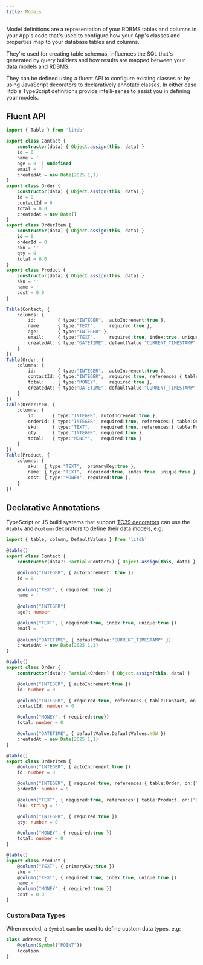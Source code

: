 ```yaml
---
title: Models
---
```


Model definitions are a representation of your RDBMS tables and columns in your App's code that's used to
configure how your App's classes and properties map to your database tables and columns.

They're used for creating table schemas, influences the SQL that's generated by query builders and how results 
are mapped between your data models and RDBMS.

They can be defined using a fluent API to configure existing classes or by using JavaScript decorators to declaratively 
annotate classes. In either case litdb's TypeScript definitions provide intelli-sense to assist you in defining your models. 

## Fluent API

```ts
import { Table } from 'litdb'

export class Contact {
    constructor(data) { Object.assign(this, data) }
    id = 0
    name = ''
    age = 0 || undefined
    email = ''
    createdAt = new Date(2025,1,1)
}
export class Order {
    constructor(data) { Object.assign(this, data) }
    id = 0
    contactId = 0
    total = 0.0
    createdAt = new Date()
}
export class OrderItem {
    constructor(data) { Object.assign(this, data) }
    id = 0
    orderId = 0
    sku = ''
    qty = 0
    total = 0.0
}
export class Product {
    constructor(data) { Object.assign(this, data) }
    sku = ''
    name = ''
    cost = 0.0
}

Table(Contact, {
    columns: {
        id:        { type:"INTEGER",  autoIncrement:true },
        name:      { type:"TEXT",     required:true },
        age:       { type:"INTEGER" },
        email:     { type:"TEXT",     required:true, index:true, unique:true },
        createdAt: { type:"DATETIME", defaultValue:"CURRENT_TIMESTAMP" },
    }
})
Table(Order, {
    columns: {
        id:        { type:"INTEGER",  autoIncrement:true },
        contactId: { type:"INTEGER",  required:true, references:{ table:Contact, on:["DELETE","CASCADE"] } },
        total:     { type:"MONEY",    required:true },
        createdAt: { type:"DATETIME", defaultValue:"CURRENT_TIMESTAMP" },
    }
})
Table(OrderItem, {
    columns: {
        id:      { type:"INTEGER", autoIncrement:true },
        orderId: { type:"INTEGER", required:true, references:{ table:Order,   on:["DELETE","RESTRICT"] } },
        sku:     { type:"TEXT",    required:true, references:{ table:Product, on:["DELETE","RESTRICT"] } },
        qty:     { type:"INTEGER", required:true },
        total:   { type:"MONEY",   required:true }
    }
})
Table(Product, {
    columns: {
        sku:  { type:"TEXT",  primaryKey:true },
        name: { type:"TEXT",  required:true, index:true, unique:true },
        cost: { type:"MONEY", required:true },
    }
})
```

## Declarative Annotations

TypeScript or JS build systems that support [TC39 decorators](https://github.com/tc39/proposal-decorators) can use the 
`@table` and `@column` decorators to define their data models, e.g: 

```ts
import { table, column, DefaultValues } from 'litdb'

@table()
export class Contact {
    constructor(data?: Partial<Contact>) { Object.assign(this, data) }

    @column("INTEGER", { autoIncrement: true })
    id = 0
    
    @column("TEXT", { required: true })
    name = ''
    
    @column("INTEGER")
    age?: number

    @column("TEXT", { required:true, index:true, unique:true })
    email = ''
    
    @column("DATETIME", { defaultValue:'CURRENT_TIMESTAMP' })
    createdAt = new Date(2025,1,1)
}

@table()
export class Order {
    constructor(data?: Partial<Order>) { Object.assign(this, data) }

    @column("INTEGER", { autoIncrement:true })
    id: number = 0

    @column("INTEGER", { required:true, references:{ table:Contact, on:["DELETE","CASCADE"] } })
    contactId: number = 0

    @column("MONEY", { required:true})
    total: number = 0

    @column("DATETIME", { defaultValue:DefaultValues.NOW })
    createdAt = new Date(2025,1,1)
}

@table()
export class OrderItem {
    @column("INTEGER", { autoIncrement:true })
    id: number = 0

    @column("INTEGER", { required:true, references:{ table:Order, on:["DELETE","RESTRICT"] } })
    orderId: number = 0

    @column("TEXT", { required:true, references:{ table:Product, on:["DELETE","RESTRICT"] } })
    sku: string = ''

    @column("INTEGER", { required:true })
    qty: number = 0

    @column("MONEY", { required:true })
    total: number = 0
}

@table()
export class Product {
    @column("TEXT", { primaryKey:true })
    sku = ''
    @column("TEXT", { required:true, index:true, unique:true })
    name = ''
    @column("MONEY", { required:true })
    cost = 0.0
}
```

### Custom Data Types

When needed, a `Symbol` can be used to define custom data types, e.g:

```ts
class Address {
    @column(Symbol("POINT"))
    location
}
```
